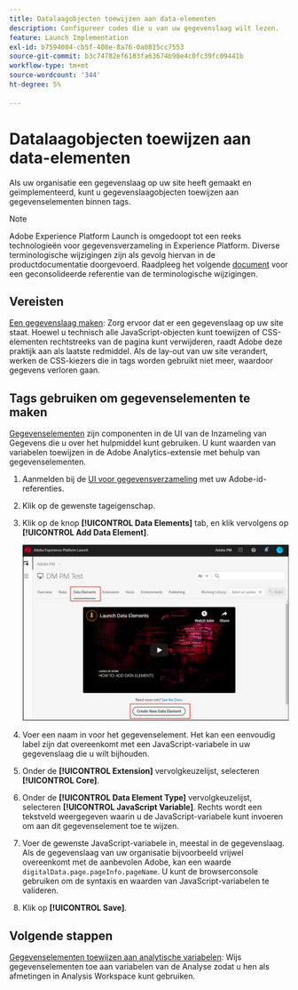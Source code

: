 ```yaml
---
title: Datalaagobjecten toewijzen aan data-elementen
description: Configureer codes die u van uw gegevenslaag wilt lezen.
feature: Launch Implementation
exl-id: b7594084-cb5f-408e-8a76-0a0815cc7553
source-git-commit: b3c74782ef6183fa63674b98e4c0fc39fc09441b
workflow-type: tm+mt
source-wordcount: '344'
ht-degree: 5%

---
```


# Datalaagobjecten toewijzen aan data-elementen

Als uw organisatie een gegevenslaag op uw site heeft gemaakt en geïmplementeerd, kunt u gegevenslaagobjecten toewijzen aan gegevenselementen binnen tags.

>[!NOTE]
>Adobe Experience Platform Launch is omgedoopt tot een reeks technologieën voor gegevensverzameling in Experience Platform. Diverse terminologische wijzigingen zijn als gevolg hiervan in de productdocumentatie doorgevoerd. Raadpleeg het volgende [document](https://experienceleague.adobe.com/docs/experience-platform/tags/term-updates.html?lang=en) voor een geconsolideerde referentie van de terminologische wijzigingen.

## Vereisten

[Een gegevenslaag maken](../prepare/data-layer.md): Zorg ervoor dat er een gegevenslaag op uw site staat. Hoewel u technisch alle JavaScript-objecten kunt toewijzen of CSS-elementen rechtstreeks van de pagina kunt verwijderen, raadt Adobe deze praktijk aan als laatste redmiddel. Als de lay-out van uw site verandert, werken de CSS-kiezers die in tags worden gebruikt niet meer, waardoor gegevens verloren gaan.

## Tags gebruiken om gegevenselementen te maken

[Gegevenselementen](https://experienceleague.adobe.com/docs/experience-platform/tags/ui/data-elements.html?lang=en) zijn componenten in de UI van de Inzameling van Gegevens die u over het hulpmiddel kunt gebruiken. U kunt waarden van variabelen toewijzen in de Adobe Analytics-extensie met behulp van gegevenselementen.

1. Aanmelden bij de [UI voor gegevensverzameling](https://experience.adobe.com/data-collection) met uw Adobe-id-referenties.
1. Klik op de gewenste tageigenschap.
1. Klik op de knop **[!UICONTROL Data Elements]** tab, en klik vervolgens op **[!UICONTROL Add Data Element]**.

   ![gegevenselement maken](assets/createelement.png)

1. Voer een naam in voor het gegevenselement. Het kan een eenvoudig label zijn dat overeenkomt met een JavaScript-variabele in uw gegevenslaag die u wilt bijhouden.
1. Onder de **[!UICONTROL Extension]** vervolgkeuzelijst, selecteren **[!UICONTROL Core]**.
1. Onder de **[!UICONTROL Data Element Type]** vervolgkeuzelijst, selecteren **[!UICONTROL JavaScript Variable]**. Rechts wordt een tekstveld weergegeven waarin u de JavaScript-variabele kunt invoeren om aan dit gegevenselement toe te wijzen.
1. Voer de gewenste JavaScript-variabele in, meestal in de gegevenslaag. Als de gegevenslaag van uw organisatie bijvoorbeeld vrijwel overeenkomt met de aanbevolen Adobe, kan een waarde `digitalData.page.pageInfo.pageName`. U kunt de browserconsole gebruiken om de syntaxis en waarden van JavaScript-variabelen te valideren.
1. Klik op **[!UICONTROL Save]**.

## Volgende stappen

[Gegevenselementen toewijzen aan analytische variabelen](elements-to-variable.md): Wijs gegevenselementen toe aan variabelen van de Analyse zodat u hen als afmetingen in Analysis Workspace kunt gebruiken.
